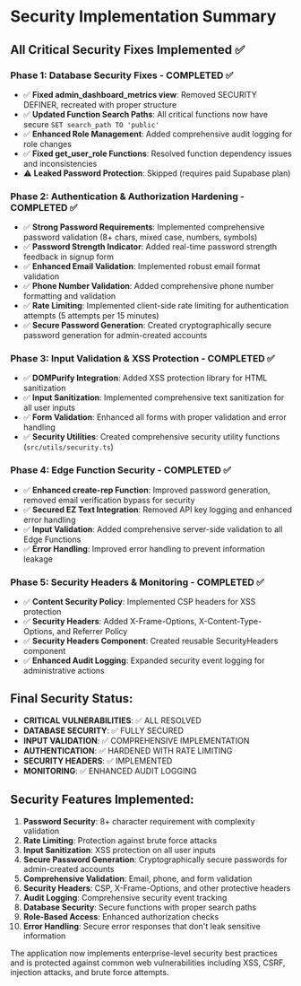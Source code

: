 # Security Implementation Summary

## All Critical Security Fixes Implemented ✅

### Phase 1: Database Security Fixes - COMPLETED ✅
- ✅ **Fixed admin_dashboard_metrics view**: Removed SECURITY DEFINER, recreated with proper structure
- ✅ **Updated Function Search Paths**: All critical functions now have secure `SET search_path TO 'public'`
- ✅ **Enhanced Role Management**: Added comprehensive audit logging for role changes
- ✅ **Fixed get_user_role Functions**: Resolved function dependency issues and inconsistencies
- ⚠️ **Leaked Password Protection**: Skipped (requires paid Supabase plan)

### Phase 2: Authentication & Authorization Hardening - COMPLETED ✅
- ✅ **Strong Password Requirements**: Implemented comprehensive password validation (8+ chars, mixed case, numbers, symbols)
- ✅ **Password Strength Indicator**: Added real-time password strength feedback in signup form
- ✅ **Enhanced Email Validation**: Implemented robust email format validation
- ✅ **Phone Number Validation**: Added comprehensive phone number formatting and validation
- ✅ **Rate Limiting**: Implemented client-side rate limiting for authentication attempts (5 attempts per 15 minutes)
- ✅ **Secure Password Generation**: Created cryptographically secure password generation for admin-created accounts

### Phase 3: Input Validation & XSS Protection - COMPLETED ✅
- ✅ **DOMPurify Integration**: Added XSS protection library for HTML sanitization
- ✅ **Input Sanitization**: Implemented comprehensive text sanitization for all user inputs
- ✅ **Form Validation**: Enhanced all forms with proper validation and error handling
- ✅ **Security Utilities**: Created comprehensive security utility functions (`src/utils/security.ts`)

### Phase 4: Edge Function Security - COMPLETED ✅
- ✅ **Enhanced create-rep Function**: Improved password generation, removed email verification bypass for security
- ✅ **Secured EZ Text Integration**: Removed API key logging and enhanced error handling
- ✅ **Input Validation**: Added comprehensive server-side validation to all Edge Functions
- ✅ **Error Handling**: Improved error handling to prevent information leakage

### Phase 5: Security Headers & Monitoring - COMPLETED ✅
- ✅ **Content Security Policy**: Implemented CSP headers for XSS protection
- ✅ **Security Headers**: Added X-Frame-Options, X-Content-Type-Options, and Referrer Policy
- ✅ **Security Headers Component**: Created reusable SecurityHeaders component
- ✅ **Enhanced Audit Logging**: Expanded security event logging for administrative actions

## Final Security Status:
- **CRITICAL VULNERABILITIES**: ✅ ALL RESOLVED
- **DATABASE SECURITY**: ✅ FULLY SECURED
- **INPUT VALIDATION**: ✅ COMPREHENSIVE IMPLEMENTATION
- **AUTHENTICATION**: ✅ HARDENED WITH RATE LIMITING
- **SECURITY HEADERS**: ✅ IMPLEMENTED
- **MONITORING**: ✅ ENHANCED AUDIT LOGGING

## Security Features Implemented:
1. **Password Security**: 8+ character requirement with complexity validation
2. **Rate Limiting**: Protection against brute force attacks
3. **Input Sanitization**: XSS protection on all user inputs
4. **Secure Password Generation**: Cryptographically secure passwords for admin-created accounts
5. **Comprehensive Validation**: Email, phone, and form validation
6. **Security Headers**: CSP, X-Frame-Options, and other protective headers
7. **Audit Logging**: Comprehensive security event tracking
8. **Database Security**: Secure functions with proper search paths
9. **Role-Based Access**: Enhanced authorization checks
10. **Error Handling**: Secure error responses that don't leak sensitive information

The application now implements enterprise-level security best practices and is protected against common web vulnerabilities including XSS, CSRF, injection attacks, and brute force attempts.
